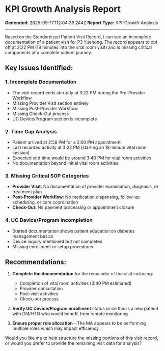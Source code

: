 # KPI Growth Analysis Report

**Generated:** 2025-09-17T12:04:39.244Z
**Report Type:** KPI-Growth-Analysis

---

Based on the Standardized Patient Visit Record, I can see an incomplete documentation of a patient visit for P3 Yuehong. The record appears to cut off at 3:22 PM (18 minutes into the vital room visit) and is missing critical components of a complete patient journey.

## Key Issues Identified:

### 1. **Incomplete Documentation**
- The visit record ends abruptly at 3:22 PM during the Pre-Provider Workflow
- Missing Provider Visit section entirely
- Missing Post-Provider Workflow
- Missing Check-Out process
- UC Device/Program section is incomplete

### 2. **Time Gap Analysis**
- Patient arrived at 2:58 PM for a 3:00 PM appointment
- Last recorded activity at 3:22 PM (starting an 18-minute vital room session)
- Expected end time would be around 3:40 PM for vital room activities
- No documentation beyond initial vital room activities

### 3. **Missing Critical SOP Categories**
- **Provider Visit**: No documentation of provider examination, diagnosis, or treatment plan
- **Post-Provider Workflow**: No medication dispensing, follow-up scheduling, or care coordination
- **Check-Out**: No payment processing or appointment closure

### 4. **UC Device/Program Incompletion**
- Started documentation shows patient education on diabetes management basics
- Device inquiry mentioned but not completed
- Missing enrollment or setup procedures

## Recommendations:

1. **Complete the documentation** for the remainder of the visit including:
   - Completion of vital room activities (3:40 PM estimated)
   - Provider consultation
   - Post-visit activities
   - Check-out process

2. **Verify UC Device/Program enrollment** status since this is a new patient with DM/HTN who would benefit from remote monitoring

3. **Ensure proper role allocation** - The MA appears to be performing multiple roles which may impact efficiency

Would you like me to help structure the missing portions of this visit record, or would you prefer to provide the remaining visit data for analysis?